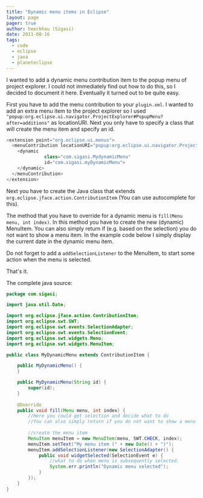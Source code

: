```yaml
---
title: "Dynamic menu items in Eclipse"
layout: page 
pager: true
author: heeckhau (Sigasi)
date: 2011-08-16
tags: 
  - code
  - eclipse
  - java
  - planeteclipse
---
```

I wanted to add a dynamic menu contribution item to the popup menu of project explorer. I could not immediately find out how to do this, so I decided to document it here. Eventually it turned out to be quite easy.

First you have to add the menu contribution to your `plugin.xml`. I wanted to add an extra menu item to the project explorer so I used `"popup:org.eclipse.ui.navigator.ProjectExplorer#PopupMenu?after=additions"` as locationURI. Next you only have to specify a class that will create the menu item and specify an id.


```java
<extension point="org.eclipse.ui.menus">
  <menuContribution locationURI="popup:org.eclipse.ui.navigator.ProjectExplorer#PopupMenu?after=additions">
    <dynamic
              class="com.sigasi.MydynamicMenu"
              id="com.sigasi.myDynamicMenu">
    </dynamic>
  </menuContribution>
</extension>
```

Next you have to create the Java class that extends `org.eclipse.jface.action.ContributionItem` (You can use autocomplete for this).

The method that you have to override for a dynamic menu is `fill(Menu menu, int index)`.
In this method you have to create the new (dynamic) MenuItem. You can also simply return if (e.g. based on the selection) you do not want to show a menu item. In the example code below I simply display the current date in the dynamic menu item.

Do not forget to add a `addSelectionListener` to the MenuItem, to start some action when the menu is selected.

That's it.

The complete java source:
```java
package com.sigasi;

import java.util.Date;

import org.eclipse.jface.action.ContributionItem;
import org.eclipse.swt.SWT;
import org.eclipse.swt.events.SelectionAdapter;
import org.eclipse.swt.events.SelectionEvent;
import org.eclipse.swt.widgets.Menu;
import org.eclipse.swt.widgets.MenuItem;

public class MyDynamicMenu extends ContributionItem {

	public MyDynamicMenu() {
	}

	public MyDynamicMenu(String id) {
		super(id);
	}
	
	@Override
	public void fill(Menu menu, int index) {
		//Here you could get selection and decide what to do
		//You can also simply return if you do not want to show a menu
		
		//create the menu item
		MenuItem menuItem = new MenuItem(menu, SWT.CHECK, index);
		menuItem.setText("My menu item (" + new Date() + ")");
		menuItem.addSelectionListener(new SelectionAdapter() {
			public void widgetSelected(SelectionEvent e) {
				//what to do when menu is subsequently selected.
				System.err.println("Dynamic menu selected");
			}
		});
	}
}
```